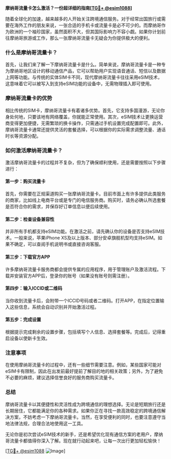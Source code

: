 **摩纳哥流量卡怎么激活？一份超详细的指南[[TG💪+ @esim1088](https://t.me/s/esim1088)]**

随着全球化的加速，越来越多的人开始关注跨境通信服务。对于经常出国旅行或需要在海外工作的朋友来说，一张合适的手机卡或流量卡是必不可少的。而摩纳哥作为欧洲的一个袖珍国家，虽然面积不大，但其国际影响力不容小觑。如果你计划前往摩纳哥旅游或工作，那么一张摩纳哥流量卡无疑会为你提供极大的便利。

### **什么是摩纳哥流量卡？**

首先，让我们来了解一下摩纳哥流量卡是什么。简单来说，摩纳哥流量卡是一种专为摩纳哥地区设计的移动通信产品，它可以帮助用户实现语音通话、短信以及数据上网等功能。与传统的实体SIM卡不同，现代摩纳哥流量卡往往采用eSIM技术，这意味着它可以被写入到支持eSIM功能的设备中，无需物理插入即可使用。

### **摩纳哥流量卡的优势**

相比传统的SIM卡，摩纳哥流量卡有着诸多优势。首先，它支持多国漫游，无论你身处何地，只要该地有网络覆盖，你就能正常使用。其次，eSIM技术让更换运营商变得更加便捷，无需繁琐的换卡操作，只需通过手机设置完成配置即可。此外，摩纳哥流量卡通常还提供灵活的套餐选择，可以根据你的实际需求调整流量、通话时长等资源分配。

### **如何激活摩纳哥流量卡？**

激活摩纳哥流量卡的过程并不复杂，但为了确保顺利使用，还是需要按照以下步骤进行：

#### **第一步：购买流量卡**
首先，你需要在正规渠道购买一张摩纳哥流量卡。目前市面上有许多提供此类服务的商家，比如线上电商平台或是专门的电信服务商。购买时，请务必确认所选套餐是否符合你的需求，并保存好订单信息以便后续使用。

#### **第二步：检查设备兼容性**
并非所有手机都支持eSIM功能。在激活之前，请先确认你的设备是否支持eSIM技术。一般来说，苹果iPhone XS及以上版本、部分安卓旗舰机型均支持eSIM。如果不确定，可以查阅手机说明书或直接咨询客服。

#### **第三步：下载官方APP**
许多摩纳哥流量卡服务商都会提供专属的应用程序，用于管理账户及激活流程。下载并安装官方APP后，登录你的账号（如果没有账号则需注册）。

#### **第四步：输入ICCID或二维码**
当你收到流量卡后，会附带一个ICCID号码或者二维码。打开APP，在指定位置输入这些信息，系统会自动识别并开始激活过程。

#### **第五步：完成设置**
根据提示完成剩余的设置步骤，包括填写个人信息、选择套餐等。完成后，记得重启设备以使新卡生效。

### **注意事项**

在使用摩纳哥流量卡的过程中，还有一些细节需要注意。例如，某些国家可能对eSIM卡有限制，因此在出发前最好提前了解目的地的相关政策；另外，为了避免不必要的麻烦，建议选择信誉良好的服务商购买流量卡。

### **总结**

摩纳哥流量卡以其便捷性和灵活性成为跨境通信的理想选择。无论是短期旅行还是长期居住，它都能满足你的各种需求。如果你正在寻找一款高效稳定的跨境通信解决方案，不妨考虑一下摩纳哥流量卡。当然，在享受便利的同时，也要注意遵守当地法律法规，合理合法地使用这一工具。

无论你是初次尝试eSIM技术的新手，还是希望优化现有通信方案的老用户，摩纳哥流量卡都值得你深入了解。现在就行动起来吧，让每一次出行更加轻松愉快！

[[TG💪+ @esim1088](https://t.me/s/esim1088) ![Image](https://i.postimg.cc/4NQfJmqS/Snipaste-2025-05-13-00-14-12.png)]